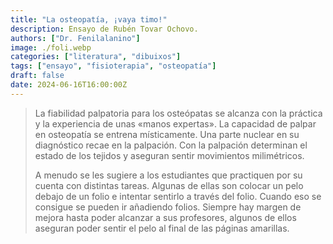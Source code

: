 ```yaml
---
title: "La osteopatía, ¡vaya timo!"
description: Ensayo de Rubén Tovar Ochovo.
authors: ["Dr. Fenilalanino"]
image: ./foli.webp
categories: ["literatura", "dibuixos"]
tags: ["ensayo", "fisioterapia", "osteopatía"]
draft: false
date: 2024-06-16T16:00:00Z
---
```


> La fiabilidad palpatoria para los osteópatas se alcanza con la práctica y la experiencia de unas «manos expertas». La capacidad de palpar en osteopatía se entrena místicamente. Una parte nuclear en su diagnóstico recae en la palpación. Con la palpación determinan el estado de los tejidos y aseguran sentir movimientos milimétricos.<p>
A menudo se les sugiere a los estudiantes que practiquen por su cuenta con distintas tareas. Algunas de ellas son colocar un pelo debajo de un folio e intentar sentirlo a través del folio. Cuando eso se consigue se pueden ir añadiendo folios. Siempre hay margen de mejora hasta poder alcanzar a sus profesores, algunos de ellos aseguran poder sentir el pelo al final de las páginas amarillas.
